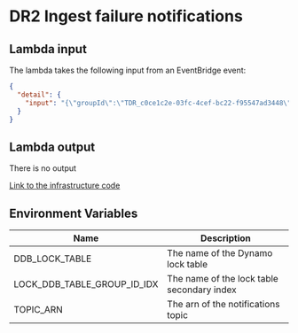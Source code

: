 # DR2 Ingest failure notifications

## Lambda input

The lambda takes the following input from an EventBridge event:

```json
{
  "detail": {
    "input": "{\"groupId\":\"TDR_c0ce1c2e-03fc-4cef-bc22-f95547ad3448\",\"batchId\":\"TDR_c0ce1c2e-03fc-4cef-bc22-f95547ad3448_0\"}"
  }
}

```

## Lambda output

There is no output

[Link to the infrastructure code](https://github.com/nationalarchives/dr2-terraform-environments)

## Environment Variables

| Name                        | Description                                |
|-----------------------------|--------------------------------------------|
| DDB_LOCK_TABLE              | The name of the Dynamo lock table          |
| LOCK_DDB_TABLE_GROUP_ID_IDX | The name of the lock table secondary index |
| TOPIC_ARN                   | The arn of the notifications topic         |

